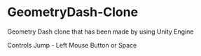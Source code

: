 # GeometryDash-Clone
Geometry Dash clone that has been made by using Unity Engine

Controls
Jump - Left Mouse Button or Space
